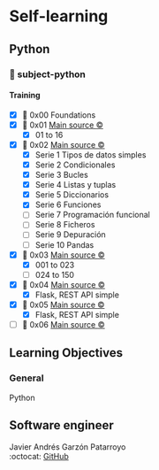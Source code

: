 # Self-learning
## Python
### :open_file_folder: subject-python

#### Training
* [x] :open_file_folder: 0x00 Foundations
* [x] :open_file_folder: 0x01 [Main source :copyright:](https://www.udemy.com/share/101sFuAEEcdF5VRno=/)
  - [x] 01 to 16
* [x] :open_file_folder: 0x02 [Main source :copyright:](http://aprendeconalf.es/python/ejercicios/)
  - [x] Serie 1 Tipos de datos simples
  - [x] Serie 2 Condicionales
  - [x] Serie 3 Bucles
  - [x] Serie 4 Listas y tuplas
  - [x] Serie 5 Diccionarios
  - [x] Serie 6 Funciones
  - [ ] Serie 7 Programación funcional
  - [ ] Serie 8 Ficheros
  - [ ] Serie 9 Depuración
  - [ ] Serie 10 Pandas
* [x] :open_file_folder: 0x03 [Main source :copyright:](https://www.w3resource.com/python-exercises/python-basic-exercises.php)
  - [x] 001 to 023
  - [ ] 024 to 150
* [x] :open_file_folder: 0x04 [Main source :copyright:](https://www.youtube.com/playlist?list=PLU8oAlHdN5BlvPxziopYZRd55pdqFwkeS)
  - [x] Flask, REST API simple
* [x] :open_file_folder: 0x05 [Main source :copyright:](https://www.youtube.com/watch?v=Esdj9wlBOaI)
  - [x] Flask, REST API simple
* [ ] :open_file_folder: 0x06 [Main source :copyright:](https://www.udemy.com/share/101r66AEEcdF5VRno=/)

## Learning Objectives
### General
Python

## Software engineer
Javier Andrés Garzón Patarroyo  
:octocat: [GitHub](https://github.com/javierandresgp/)
